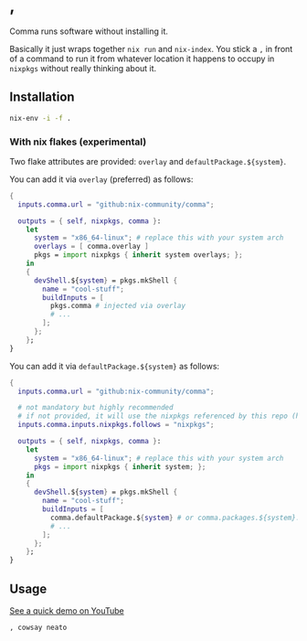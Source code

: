 # ,

Comma runs software without installing it.

Basically it just wraps together `nix run` and `nix-index`. You stick a `,` in front of a command to
run it from whatever location it happens to occupy in `nixpkgs` without really thinking about it.

## Installation

```bash
nix-env -i -f .
```

### With nix flakes (experimental)

Two flake attributes are provided: `overlay` and `defaultPackage.${system}`.

You can add it via `overlay` (preferred) as follows:

```nix
{
  inputs.comma.url = "github:nix-community/comma";

  outputs = { self, nixpkgs, comma }:
    let
      system = "x86_64-linux"; # replace this with your system arch
      overlays = [ comma.overlay ]
      pkgs = import nixpkgs { inherit system overlays; };
    in
    {
      devShell.${system} = pkgs.mkShell {
        name = "cool-stuff";
        buildInputs = [
          pkgs.comma # injected via overlay
          # ...
        ];
      };
    };
}
```

You can add it via `defaultPackage.${system}` as follows:

```nix
{
  inputs.comma.url = "github:nix-community/comma";

  # not mandatory but highly recommended
  # if not provided, it will use the nixpkgs referenced by this repo (https://github.com/nix-community/comma)
  inputs.comma.inputs.nixpkgs.follows = "nixpkgs";

  outputs = { self, nixpkgs, comma }:
    let
      system = "x86_64-linux"; # replace this with your system arch
      pkgs = import nixpkgs { inherit system; };
    in
    {
      devShell.${system} = pkgs.mkShell {
        name = "cool-stuff";
        buildInputs = [
          comma.defaultPackage.${system} # or comma.packages.${system}.comma
          # ...
        ];
      };
    };
}
```

## Usage

[See a quick demo on
YouTube](https://www.youtube.com/watch?v=VUM3Km_4gUg&list=PLRGI9KQ3_HP_OFRG6R-p4iFgMSK1t5BHs)

```bash
, cowsay neato
```
